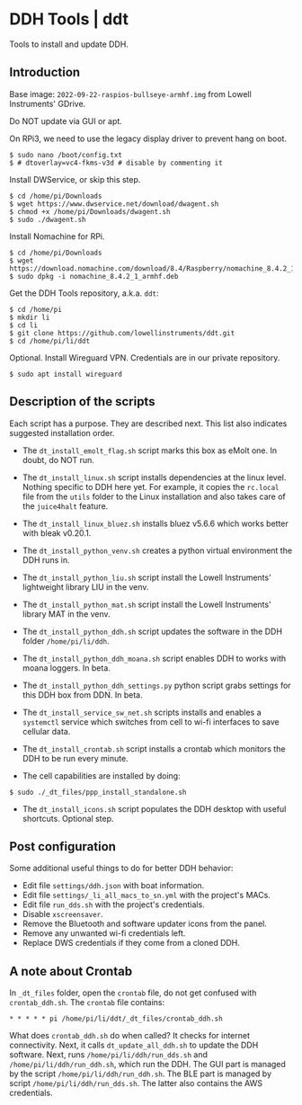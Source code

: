 # DDH Tools | ddt

Tools to install and update DDH.



## Introduction

Base image: ```2022-09-22-raspios-bullseye-armhf.img``` from Lowell Instruments' GDrive.

Do NOT update via GUI or apt.

On RPi3, we need to use the legacy display driver to prevent hang on boot.

```console
$ sudo nano /boot/config.txt
$ # dtoverlay=vc4-fkms-v3d # disable by commenting it
```

Install DWService, or skip this step.

```console
$ cd /home/pi/Downloads
$ wget https://www.dwservice.net/download/dwagent.sh
$ chmod +x /home/pi/Downloads/dwagent.sh
$ sudo ./dwagent.sh
```

Install Nomachine for RPi.

```console
$ cd /home/pi/Downloads
$ wget https://download.nomachine.com/download/8.4/Raspberry/nomachine_8.4.2_1_armhf.deb
$ sudo dpkg -i nomachine_8.4.2_1_armhf.deb
```

Get the DDH Tools repository, a.k.a. ``ddt``:

```console
$ cd /home/pi
$ mkdir li
$ cd li
$ git clone https://github.com/lowellinstruments/ddt.git
$ cd /home/pi/li/ddt
```

Optional. Install Wireguard VPN. Credentials are in our private repository.

```console
$ sudo apt install wireguard
```

## Description of the scripts

Each script has a purpose. They are described next. This list also indicates suggested installation order.

- The ``dt_install_emolt_flag.sh`` script marks this box as eMolt one. In doubt, do NOT run.

- The ``dt_install_linux.sh`` script installs dependencies at the linux level. 
Nothing specific to DDH here yet. 
For example, it copies the ``rc.local`` file from the ``utils`` folder to the
Linux installation and also takes care of the ``juice4halt`` feature.

- The ``dt_install_linux_bluez.sh`` installs bluez v5.6.6 which works better with bleak v0.20.1.

- The ``dt_install_python_venv.sh`` creates a python virtual environment the DDH runs in.

- The ``dt_install_python_liu.sh`` script install the Lowell Instruments' lightweight library LIU in the venv.

- The ``dt_install_python_mat.sh`` script install the Lowell Instruments' library MAT in the venv.

- The ``dt_install_python_ddh.sh`` script updates the software in the DDH folder ``/home/pi/li/ddh``.

- The ``dt_install_python_ddh_moana.sh`` script enables DDH to works with moana loggers. In beta.

- The ``dt_install_python_ddh_settings.py`` python script grabs settings for this DDH box from DDN. In beta.

- The ``dt_install_service_sw_net.sh`` scripts installs and enables a ``systemctl`` service which switches
from cell to wi-fi interfaces to save cellular data.

- The ``dt_install_crontab.sh`` script installs a crontab which monitors the DDH to be run every minute.

- The cell capabilities are installed by doing:

```console
$ sudo ./_dt_files/ppp_install_standalone.sh
```

- The ``dt_install_icons.sh`` script populates the DDH desktop with useful shortcuts. Optional step.



## Post configuration

Some additional useful things to do for better DDH behavior:

- Edit file ```settings/ddh.json``` with boat information.
- Edit file ```settings/_li_all_macs_to_sn.yml``` with the project's MACs.
- Edit file ```run_dds.sh``` with the project's credentials.
- Disable ``xscreensaver``.
- Remove the Bluetooth and software updater icons from the panel.
- Remove any unwanted wi-fi credentials left.
- Replace DWS credentials if they come from a cloned DDH.



## A note about Crontab

In ``_dt_files`` folder, open the ``crontab`` file, do not get confused with ``crontab_ddh.sh``.
The ``crontab`` file contains:

```
* * * * * pi /home/pi/li/ddt/_dt_files/crontab_ddh.sh
```

What does ``crontab_ddh.sh`` do when called? It checks for internet connectivity.
Next, it calls ``dt_update_all_ddh.sh`` to update the DDH software.
Next, runs ``/home/pi/li/ddh/run_dds.sh`` and ``/home/pi/li/ddh/run_ddh.sh``, which run the DDH.
The GUI part is managed by the script ``/home/pi/li/ddh/run_ddh.sh``. 
The BLE part is managed by script ``/home/pi/li/ddh/run_dds.sh``. The latter also contains the AWS credentials.
